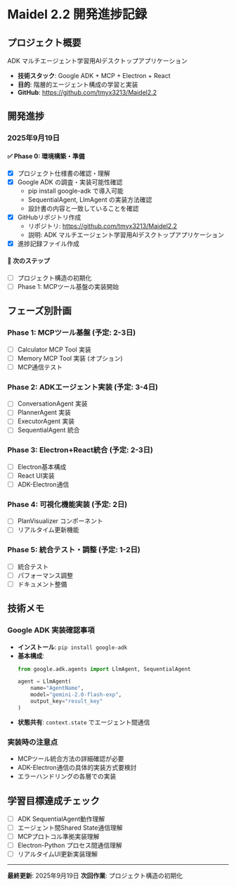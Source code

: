 # Maidel 2.2 開発進捗記録

## プロジェクト概要
ADK マルチエージェント学習用AIデスクトップアプリケーション
- **技術スタック**: Google ADK + MCP + Electron + React
- **目的**: 階層的エージェント構成の学習と実装
- **GitHub**: https://github.com/tmyx3213/Maidel2.2

## 開発進捗

### 2025年9月19日

#### ✅ Phase 0: 環境構築・準備
- [x] プロジェクト仕様書の確認・理解
- [x] Google ADK の調査・実装可能性確認
  - pip install google-adk で導入可能
  - SequentialAgent, LlmAgent の実装方法確認
  - 設計書の内容と一致していることを確認
- [x] GitHubリポジトリ作成
  - リポジトリ: https://github.com/tmyx3213/Maidel2.2
  - 説明: ADK マルチエージェント学習用AIデスクトップアプリケーション
- [x] 進捗記録ファイル作成

#### 🔄 次のステップ
- [ ] プロジェクト構造の初期化
- [ ] Phase 1: MCPツール基盤の実装開始

## フェーズ別計画

### Phase 1: MCPツール基盤 (予定: 2-3日)
- [ ] Calculator MCP Tool 実装
- [ ] Memory MCP Tool 実装 (オプション)
- [ ] MCP通信テスト

### Phase 2: ADKエージェント実装 (予定: 3-4日)
- [ ] ConversationAgent 実装
- [ ] PlannerAgent 実装
- [ ] ExecutorAgent 実装
- [ ] SequentialAgent 統合

### Phase 3: Electron+React統合 (予定: 2-3日)
- [ ] Electron基本構成
- [ ] React UI実装
- [ ] ADK-Electron通信

### Phase 4: 可視化機能実装 (予定: 2日)
- [ ] PlanVisualizer コンポーネント
- [ ] リアルタイム更新機能

### Phase 5: 統合テスト・調整 (予定: 1-2日)
- [ ] 統合テスト
- [ ] パフォーマンス調整
- [ ] ドキュメント整備

## 技術メモ

### Google ADK 実装確認事項
- **インストール**: `pip install google-adk`
- **基本構成**:
  ```python
  from google.adk.agents import LlmAgent, SequentialAgent

  agent = LlmAgent(
      name="AgentName",
      model="gemini-2.0-flash-exp",
      output_key="result_key"
  )
  ```
- **状態共有**: `context.state` でエージェント間通信

### 実装時の注意点
- MCPツール統合方法の詳細確認が必要
- ADK-Electron通信の具体的実装方式要検討
- エラーハンドリングの各層での実装

## 学習目標達成チェック
- [ ] ADK SequentialAgent動作理解
- [ ] エージェント間Shared State通信理解
- [ ] MCPプロトコル準拠実装理解
- [ ] Electron-Python プロセス間通信理解
- [ ] リアルタイムUI更新実装理解

---
**最終更新**: 2025年9月19日
**次回作業**: プロジェクト構造の初期化